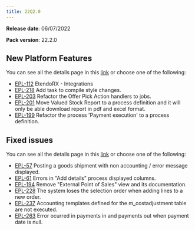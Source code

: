 ```yaml
---
title: 22Q2.0
---
```


**Release date**: 06/07/2022

**Pack version**: 22.2.0

## New Platform Features

You can see all the details page in this [link](/docs.etendo.software/whats-new/release-notes/etendo-classic/versions/details/22Q2-0-details) or choose one of the following:

- [EPL-112](/docs.etendo.software/whats-new/release-notes/etendo-classic/versions/details/22Q2-0-details#epl-112) EtendoRX - Integrations
- [EPL-218](/docs.etendo.software/whats-new/release-notes/etendo-classic/versions/details/22Q2-0-details#epl-218) Add task to compile style changes.
- [EPL-203](/docs.etendo.software/whats-new/release-notes/etendo-classic/versions/details/22Q2-0-details#epl-203) Refactor the Offer Pick Action handlers to jobs.
- [EPL-201](/docs.etendo.software/whats-new/release-notes/etendo-classic/versions/details/22Q2-0-details#epl-201) Move Valued Stock Report to a process definition and it will only be able download report in pdf and excel format.
- [EPL-199](/docs.etendo.software/whats-new/release-notes/etendo-classic/versions/details/22Q2-0-details#epl-199) Refactor the process 'Payment execution' to a process definition.

## Fixed issues

You can see all the details page in this [link](/docs.etendo.software/whats-new/release-notes/etendo-classic/versions/details/22Q2-0-details) or choose one of the following:

- [EPL-57](/docs.etendo.software/whats-new/release-notes/etendo-classic/versions/details/22Q2-0-details#epl-52) Posting a goods shipment with non accounting / error message displayed.
- [EPL-61](/docs.etendo.software/whats-new/release-notes/etendo-classic/versions/details/22Q2-0-details#epl-61) Errors in "Add details" process displayed columns.
- [EPL-194](/docs.etendo.software/whats-new/release-notes/etendo-classic/versions/details/22Q2-0-details#EPL-194) Remove "External Point of Sales" view and its documentation.
- [EPL-228](/docs.etendo.software/whats-new/release-notes/etendo-classic/versions/details/22Q2-0-details#epl-228) The system loses the selection order when adding lines to a new order.
- [EPL-237](/docs.etendo.software/whats-new/release-notes/etendo-classic/versions/details/22Q2-0-details#epl-237) Accounting templates defined for the m_costadjustment table are not executed.
- [EPL-263](/docs.etendo.software/whats-new/release-notes/etendo-classic/versions/details/22Q2-0-details#epl-263) Error ocurred in payments in and payments out when payment date is null.

